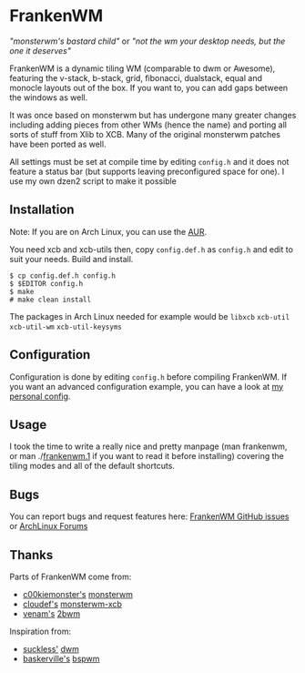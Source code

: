 FrankenWM
=========

*"monsterwm's bastard child"* or *"not the wm your desktop needs, but the one
it deserves"*

FrankenWM is a dynamic tiling WM (comparable to dwm or Awesome), featuring the
v-stack, b-stack, grid, fibonacci, dualstack, equal and monocle layouts out of
the box. If you want to, you can add gaps between the windows as well.

It was once based on monsterwm but has undergone many greater changes including
adding pieces from other WMs (hence the name) and porting all sorts of stuff
from Xlib to XCB. Many of the original monsterwm patches have been ported as
well.

All settings must be set at compile time by editing `config.h` and it does not
feature a status bar (but supports leaving preconfigured space for one). I use
my own dzen2 script to make it possible

Installation
------------

Note: If you are on Arch Linux, you can use the [AUR][aur].

You need xcb and xcb-utils then, copy `config.def.h` as `config.h` and edit to
suit your needs.  Build and install.

    $ cp config.def.h config.h
    $ $EDITOR config.h
    $ make
    # make clean install

The packages in Arch Linux needed for example would be
`libxcb` `xcb-util` `xcb-util-wm` `xcb-util-keysyms`

  [aur]: https://aur.archlinux.org/packages/frankenwm-git/

Configuration
-------------

Configuration is done by editing `config.h` before compiling FrankenWM. If you
want an advanced configuration example, you can have a look at [my personal
config][config].

  [config]: https://github.com/sulami/dotfiles/blob/master/configs/frankenwm.config.h

Usage
-----

I took the time to write a really nice and pretty manpage (man frankenwm, or
man ./[frankenwm.1][man] if you want to read it before installing) covering the
tiling modes and all of the default shortcuts.

  [man]: https://github.com/sulami/frankenwm/blob/master/frankenwm.1

Bugs
----

You can report bugs and request features here: [FrankenWM GitHub issues][gh] or
[ArchLinux Forums][af]

   [gh]: https://github.com/sulami/FrankenWM/issues
   [af]: https://bbs.archlinux.org/viewtopic.php?pid=1470320

Thanks
------

Parts of FrankenWM come from:

 * [c00kiemonster's][cookiemonster] [monsterwm][monsterwm]
 * [cloudef's][cloudef] [monsterwm-xcb][monsterwm-xcb]
 * [venam's][venam] [2bwm][twobwm]


Inspiration from:

 * [suckless'][suckless] [dwm][dwm]
 * [baskerville's][baskerville] [bspwm][bspwm]


  [cookiemonster]: https://github.com/c00kiemon5ter
  [monsterwm]: https://github.com/c00kiemon5ter/monsterwm
  [cloudef]: https://github.com/cloudef
  [monsterwm-xcb]: https://github.com/cloudef/monsterwm-xcb
  [venam]: https://github.com/venam
  [twobwm]: https://github.com/venam/2bwm

  [suckless]: http://suckless.org/
  [dwm]:  http://dwm.suckless.org/
  [baskerville]: https://github.com/baskerville
  [bspwm]: https://github.com/baskerville/bspwm
